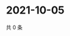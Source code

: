 # 2021-10-05

共 0 条

<!-- BEGIN -->
<!-- 最后更新时间 Tue Oct 05 2021 21:23:58 GMT+0800 (China Standard Time) -->

<!-- END -->
